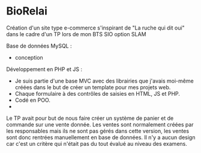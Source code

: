 # BioRelai
Création d'un site type e-commerce s'inspirant de "La ruche qui dit oui" dans le cadre d'un TP lors de mon BTS SIO option SLAM

Base de données MySQL :
- conception

Développement en PHP et JS :
- Je suis partie d'une base MVC avec des librairies que j'avais moi-même créées dans le but de créer un template pour mes projets web.
- Chaque formulaire à des contrôles de saisies en HTML, JS et PHP.
- Codé en POO.
- 
Le TP avait pour but de nous faire créer un système de panier et de commande sur une vente donnée. Les ventes sont normalement créées par les responsables mais ils ne sont pas gérés dans cette version, les ventes sont donc rentrées manuellement en base de données.
Il n'y a aucun design car c'est un critère qui n'était pas du tout évalué au niveau des examens.
